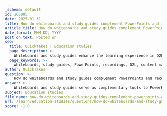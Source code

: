 ```yaml
---
_schema: default
id: 166885
date: 2025-01-31
title: How do whiteboards and study guides complement PowerPoints and recordings in D2L content management?
article_title: How do whiteboards and study guides complement PowerPoints and recordings in D2L content management?
date_format: MMM DD, YYYY
post_on_text: Posted on
seo:
  title: QuickTakes | Education studies
  page_description: >-
    Whiteboards and study guides enhance the learning experience in D2L content management by reinforcing learning objectives, providing structured study resources, promoting active engagement, and integrating various learning modalities alongside PowerPoints and recordings.
  page_keywords: >-
    whiteboards, study guides, PowerPoints, recordings, D2L, content management, learning experience, engagement, active learning, assessment preparation, educational resources, multi-faceted learning, visual aids, auditory learning, structured resources, learning modalities
author: QuickTakes
question: >-
    How do whiteboards and study guides complement PowerPoints and recordings in D2L content management?
answer: >-
    Whiteboards and study guides serve as complementary tools to PowerPoints and recordings in D2L content management by enhancing the learning experience and providing multiple avenues for students to engage with the material.\n\n1. **Reinforcement of Learning Objectives**: Whiteboards often summarize key concepts and learning objectives that are covered in PowerPoints and recordings. This visual aid helps students to quickly grasp the main ideas and serves as a reference point when reviewing the material.\n\n2. **Structured Study Resources**: Study guides provide a structured format for students to organize their notes and study effectively. They often highlight important topics, questions, and concepts that may not be fully covered in the PowerPoints or recordings, ensuring that students have a comprehensive understanding of the subject matter.\n\n3. **Active Engagement**: While PowerPoints and recordings present information in a more passive format, whiteboards and study guides encourage active engagement. Students can use whiteboards to jot down notes, draw diagrams, or work through problems, which can enhance retention and understanding. Study guides can prompt students to self-test and engage with the material more interactively.\n\n4. **Preparation for Assessments**: Both whiteboards and study guides can serve as effective tools for exam preparation. They can help students identify areas where they need further review and ensure that they are familiar with the content that will be assessed. This is particularly important as not all content may be covered in the PowerPoints, making study guides a valuable resource for comprehensive exam preparation.\n\n5. **Integration of Resources**: The combination of PowerPoints, recordings, whiteboards, and study guides allows for a multi-faceted approach to learning. Students can listen to recordings for auditory learning, view PowerPoints for visual learning, and utilize whiteboards and study guides for hands-on practice and review. This integration caters to different learning styles and preferences, making the educational experience more inclusive.\n\nIn summary, whiteboards and study guides complement PowerPoints and recordings in D2L content management by reinforcing learning objectives, providing structured study resources, promoting active engagement, aiding in assessment preparation, and integrating various learning modalities. This holistic approach enhances students' understanding and retention of course material.
subject: Education studies
file_name: how-do-whiteboards-and-study-guides-complement-powerpoints-and-recordings-in-d2l-content-management.md
url: /learn/education-studies/questions/how-do-whiteboards-and-study-guides-complement-powerpoints-and-recordings-in-d2l-content-management
score: -1.0
---
```


&nbsp;